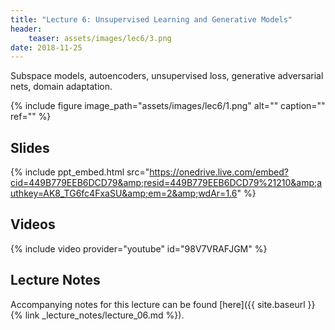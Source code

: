 ```yaml
---
title: "Lecture 6: Unsupervised Learning and Generative Models"
header:
    teaser: assets/images/lec6/3.png
date: 2018-11-25
---
```


Subspace models, autoencoders, unsupervised loss,
generative adversarial nets, domain adaptation.

{% include figure image_path="assets/images/lec6/1.png" alt="" caption="" ref="" %}

## Slides

{% include ppt_embed.html
src="https://onedrive.live.com/embed?cid=449B779EEB6DCD79&amp;resid=449B779EEB6DCD79%21210&amp;authkey=AK8_TG6fc4FxaSU&amp;em=2&amp;wdAr=1.6" %}

## Videos

{% include video provider="youtube" id="98V7VRAFJGM" %}

## Lecture Notes

Accompanying notes for this lecture can be found [here]({{ site.baseurl }}{% link _lecture_notes/lecture_06.md %}).
